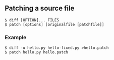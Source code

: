 ## Patching a source file
```
$ diff [OPTION]... FILES
$ patch [options] [originalfile [patchfile]]
```
### Example
```
$ diff -u hello.py hello-fixed.py >hello.patch
$ patch hello.py hello.patch
```

